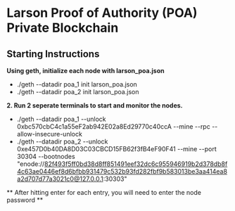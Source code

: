 # Larson Proof of Authority (POA) Private Blockchain

## Starting Instructions

**Using geth, initialize each node with larson_poa.json**

* ./geth --datadir poa_1 init larson_poa.json
* ./geth --datadir poa_2 init larson_poa.json

**2. Run 2 seperate terminals to start and monitor the nodes.**

* ./geth --datadir poa_1 --unlock 0xbc570cbC4c1a55eF2ab942E02a8Ed29770c40ccA  --mine --rpc --allow-insecure-unlock
* ./geth --datadir poa_2 --unlock 0xe457D0b40DA8D03C03CBCD15FB62f3fB4eF90F41 --mine --port 30304 --bootnodes "enode://82f493f5ff0bd38d8ff851491eef32dc6c955946919b2d378db8f4c63ae0446ef8d6bfbb931479c532b93fd282fbf9b583013be3aa414ea8a2d707d77a3021c0@127.0.0.1:30303"

** After hitting enter for each entry, you will need to enter the node password **
